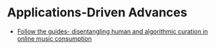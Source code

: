 # Applications-Driven Advances

- [Follow the guides- disentangling human and algorithmic curation in online music consumption](../recsys/recsys2021/Follow%20the%20guides-%20disentangling%20human%20and%20algorithmic%20curation%20in%20online%20music%20consumption.md)
